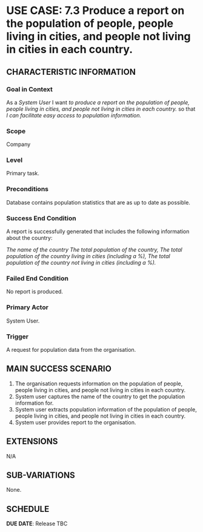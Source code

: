 # USE CASE: 7.3 Produce a report on the population of people, people living in cities, and people not living in cities in each country.

## CHARACTERISTIC INFORMATION

### Goal in Context

As a *System User* I want *to produce a report on the population of people, people living in cities, and people not living in cities in each country.* so that *I can facilitate easy access to population information.*

### Scope

Company

### Level

Primary task.

### Preconditions

Database contains population statistics that are as up to date as possible.

### Success End Condition

A report is successfully generated that includes the following information about the country:

*The name of the country*
*The total population of the country,*
*The total population of the country living in cities (including a %),*
*The total population of the country not living in cities (including a %).*


### Failed End Condition

No report is produced.

### Primary Actor

System User.

### Trigger

A request for population data from the organisation.

## MAIN SUCCESS SCENARIO

1. The organisation requests information on the population of people, people living in cities, and people not living in cities in each country.
2. System user captures the name of the country to get the population information for.
3. System user extracts population information of the population of people, people living in cities, and people not living in cities in each country.
4. System user provides report to the organisation.

## EXTENSIONS

N/A

## SUB-VARIATIONS

None. 

## SCHEDULE

**DUE DATE**: Release TBC